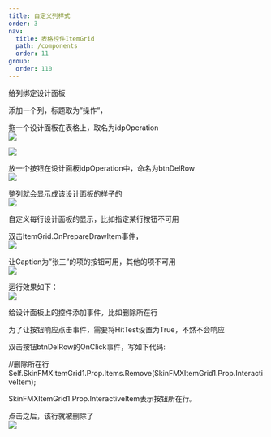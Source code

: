 ```yaml
---
title: 自定义列样式
order: 3
nav:
  title: 表格控件ItemGrid
  path: /components
  order: 11
group:
  order: 110
---
```


给列绑定设计面板  

添加一个列，标题取为”操作”，  

拖一个设计面板在表格上，取名为idpOperation  
![](http://www.orangeui.cn/wordpress/wp-content/uploads/2020/02/word-image-81.png)

![](http://www.orangeui.cn/wordpress/wp-content/uploads/2020/02/word-image-82.png)






放一个按钮在设计面板idpOperation中，命名为btnDelRow  
![](http://www.orangeui.cn/wordpress/wp-content/uploads/2020/02/word-image-83.png)





整列就会显示成该设计面板的样子的  
![](http://www.orangeui.cn/wordpress/wp-content/uploads/2020/02/word-image-84.png)





 
自定义每行设计面板的显示，比如指定某行按钮不可用  

双击ItemGrid.OnPrepareDrawItem事件，  
![](http://www.orangeui.cn/wordpress/wp-content/uploads/2020/02/word-image-85.png)





让Caption为”张三”的项的按钮可用，其他的项不可用  
![](http://www.orangeui.cn/wordpress/wp-content/uploads/2020/02/word-image-86.png)





运行效果如下：  
![](http://www.orangeui.cn/wordpress/wp-content/uploads/2020/02/word-image-87.png)




 
 
 
给设计面板上的控件添加事件，比如删除所在行  

为了让按钮响应点击事件，需要将HitTest设置为True，不然不会响应  

双击按钮btnDelRow的OnClick事件，写如下代码:  


//删除所在行  
Self.SkinFMXItemGrid1.Prop.Items.Remove(SkinFMXItemGrid1.Prop.InteractiveItem);  

SkinFMXItemGrid1.Prop.InteractiveItem表示按钮所在行。  

点击之后，该行就被删除了  
![](http://www.orangeui.cn/wordpress/wp-content/uploads/2020/02/word-image-88.png)






